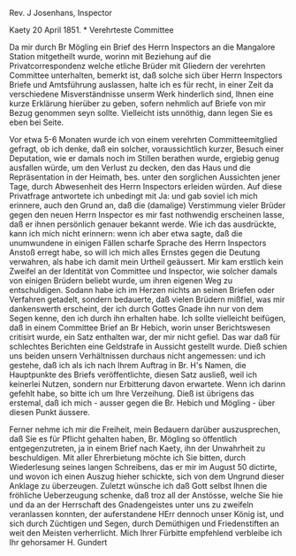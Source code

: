 Rev. J Josenhans, Inspector

 Kaety 20 April 1851.
 <Osterfest>*
Verehrteste Committee

Da mir durch Br Mögling ein Brief des Herrn Inspectors an die Mangalore Station mitgetheilt wurde, worinn mit Beziehung auf die Privatcorrespondenz welche etliche Brüder mit Gliedern der verehrten Committee unterhalten, bemerkt ist, daß solche sich über Herrn Inspectors Briefe und Amtsführung auslassen, halte ich es für recht, in einer Zeit da verschiedene Misverständnisse unserm Werk hinderlich sind, Ihnen eine kurze Erklärung hierüber zu geben, sofern nehmlich auf Briefe von mir Bezug genommen seyn sollte. Vielleicht ists unnöthig, dann legen Sie es eben bei Seite.

Vor etwa 5-6 Monaten wurde ich von einem verehrten Committeemitglied gefragt, ob ich denke, daß ein solcher, voraussichtlich kurzer, Besuch einer Deputation, wie er damals noch im Stillen berathen wurde, ergiebig genug ausfallen würde, um den Verlust zu decken, den das Haus und die Repräsentation in der Heimath, bes. unter den sorglichen Aussichten jener Tage, durch Abwesenheit des Herrn Inspectors erleiden würden. Auf diese Privatfrage antwortete ich unbedingt mit Ja: und gab soviel ich mich erinnere, auch den Grund an, daß die (damalige) Verstimmung vieler Brüder gegen den neuen Herrn Inspector es mir fast nothwendig erscheinen lasse, daß er ihnen persönlich genauer bekannt werde. Wie ich das ausdrückte, kann ich mich nicht erinnern: wenn ich aber etwa sagte, daß die unumwundene in einigen Fällen scharfe Sprache des Herrn Inspectors Anstoß erregt habe, so will ich mich alles Ernstes gegen die Deutung verwahren, als habe ich damit mein Urtheil geäussert. Mir kam erstlich kein Zweifel an der Identität von Committee und Inspector, wie solcher damals von einigen Brüdern beliebt wurde, um ihren eigenen Weg zu entschuldigen. Sodann habe ich im Herzen nichts an seinen Briefen oder Verfahren getadelt, sondern bedauerte, daß vielen Brüdern mißfiel, was mir dankenswerth erscheint, der ich durch Gottes Gnade ihn nur von dem Segen kenne, den ich durch ihn erhalten habe. Ich sollte vielleicht beifügen, daß in einem Committee Brief an Br Hebich, worin unser Berichtswesen critisirt wurde, ein Satz enthalten war, der mir nicht gefiel. Das war daß für schlechtes Berichten eine Geldstrafe in Aussicht gestellt wurde. Dieß schien uns beiden unsern Verhältnissen durchaus nicht angemessen: und ich gestehe, daß ich als ich nach Ihrem Auftrag in Br. H's Namen, die Hauptpunkte des Briefs veröffentlichte, diesen Satz ausließ, weil ich keinerlei Nutzen, sondern nur Erbitterung davon erwartete. Wenn ich darinn gefehlt habe, so bitte ich um Ihre Verzeihung. Dieß ist übrigens das erstemal, daß ich mich - ausser gegen die Br. Hebich und Mögling - über diesen Punkt äussere.

Ferner nehme ich mir die Freiheit, mein Bedauern darüber auszusprechen, daß Sie es für Pflicht gehalten haben, Br. Mögling so öffentlich entgegenzutreten, ja in einem Brief nach Kaety, ihn der Unwahrheit zu beschuldigen. Mit aller Ehrerbietung möchte ich Sie bitten, durch Wiederlesung seines langen Schreibens, das er mir im August 50 dictirte, und wovon ich einen Auszug hieher schickte, sich von dem Ungrund dieser Anklage zu überzeugen. 
Zuletzt wünsche ich daß Gott selbst Ihnen die fröhliche Ueberzeugung schenke, daß troz all der Anstösse, welche Sie hie und da an der Herrschaft des Gnadengeistes unter uns zu zweifeln veranlassen konnten, der auferstandene HErr dennoch unser König ist, und sich durch Züchtigen und Segen, durch Demüthigen und Friedenstiften an weit den Meisten verherrlicht. 
Mich Ihrer Fürbitte empfehlend
 verbleibe ich
 Ihr gehorsamer
 H. Gundert

